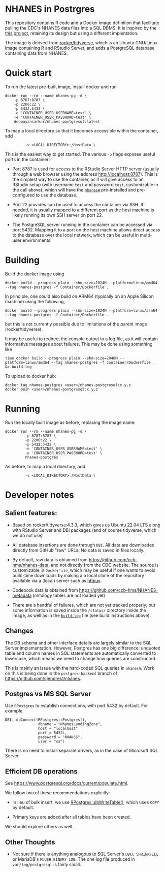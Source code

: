 # NHANES in Postrgres

This repository contains R code and a Docker image definition that
facilitate pulling the CDC's NHANES data files into a SQL DBMS. It is
inspired by the [this
project](https://github.com/ccb-hms/NHANES-database), retaining its
design but using a different implentation.

The image is derived from
[rocker/tidyverse](https://hub.docker.com/r/rocker/tidyverse/), which
is an Ubuntu GNU/Linux image containing R and RStudio Server, and adds
a PostgreSQL database containing data from NHANES.


# Quick start

To run the latest pre-built image, install docker and run

```
docker run --rm --name nhanes-pg -d \
    -p 8787:8787 \
	-p 2200:22 \
	-p 5432:5432 \
	-e 'CONTAINER_USER_USERNAME=test' \
	-e 'CONTAINER_USER_PASSWORD=test' \
	deepayansarkar/nhanes-postgresql:latest
```

To map a local directory so that it becomes accessible within the
container, add

```
         -v <LOCAL_DIRECTORY>:/HostData \
```


This is the easiest way to get started. The various `-p` flags exposes
useful ports in the container:

* Port 8787 is used for access to the RStudio Server HTTP server
  (usually through a web browser using the address
  <http://localhost:8787>). This is the simplest way to use the
  container, as it will give access to an RStudio setup (with username
  `test` and password `test`, customizable in the call above), which
  will have the
  [`nhanesA`](https://cran.r-project.org/package=nhanesA)
  pre-installed and pre-configured to use the database.

* Port 22 provides can be used to access the container via SSH. If
  needed, it is usually mapped to a different port as the host machine
  is likely running its own SSH server on port 22.
  
* The PostgreSQL server running in the container can be accessed via
  port 5432. Mapping it to a port on the host machine allows direct
  access to the database over the local network, which can be useful
  in multi-user environments.



# Building

Build the docker image using

```
docker build --progress plain --shm-size=1024M --platform=linux/amd64 --tag nhanes-postgres -f Container/Dockerfile .
```

In principle, one could also build on ARM64 (typically on an Apple Silicon machine) using the following,

```
docker build --progress plain --shm-size=1024M --platform=linux/arm64 --tag nhanes-postgres -f Container/Dockerfile .
```

but this is not currently possible due to limitations of the parent
image (rocker/tidyverse).

It may be useful to redirect the console output to a log file, as it
will contain informative messages about failures. This may be done
using something like

```
time docker build --progress plain --shm-size=2048M --platform=linux/amd64 --tag nhanes-postgres -f Container/Dockerfile . &> build.log
```

To upload to docker hub:

```
docker tag nhanes-postgres <user>/nhanes-postgresql:x.y.z
docker push <user>/nhanes-postgresql:x.y.z
```


# Running

Run the locally built image as before, replacing the image name:

```
docker run --rm --name nhanes-pg -d \
         -p 8787:8787 \
         -p 2200:22 \
         -p 5432:5432 \
         -e 'CONTAINER_USER_USERNAME=test' \
         -e 'CONTAINER_USER_PASSWORD=test' \
         nhanes-postgres
```

As before, to map a local directory, add

```
         -v <LOCAL_DIRECTORY>:/HostData \
```


# Developer notes

## Salient features:

- Based on rocker/tidyverse:4.3.3, which gives us Ubuntu 22.04 LTS
  along with RStudio Server and DBI packages (and of course tidyverse,
  which we do not use)
  
- All database insertions are done through `DBI`. All data are
  downloaded directly from GitHub "raw" URLs. No data is saved in
  files locally.
  
- By default, raw data is obtained from
  <https://github.com/ccb-hms/nhanes-data>, and not directly from the
  CDC website. The source is customizable in `Dockerfile`, which may
  be useful if one wants to avoid build-time downloads by making a a
  local clone of the repository available via a (local) server such as
  [httpuv](https://cran.r-project.org/package=httpuv).

- Codebook data is obtained from
  <https://github.com/ccb-hms/NHANES-metadata> (ontology tables are
  not loaded yet)

- There are a handful of failures, which are not yet tracked properly,
  but some information is saved inside the `/status/` directory inside
  the image, as well as in the [`build.log`](./build.log) file (see build
  instructions above).


## Changes

The DB schema and other interface details are largely similar to the
SQL Server implementation. However, Postgres has one big difference:
unquoted table and column names in SQL statements are automatically
converted to lowercase, which means we need to change how queries are
constructed.

This is mainly an issue with the hard-coded SQL queries in
`nhanesA`. Work on this is being done in the `postgres-backend` branch
of <https://github.com/cjendres1/nhanes>.

## Postgres vs MS SQL Server

Use `RPostgres` to establish connections, with port 5432 by default. For example:

```
DBI::dbConnect(RPostgres::Postgres(),
               dbname = "NhanesLandingZone",
               host = "localhost",
               port = 5432L,
               password = "NHAN35",
               user = "sa")
```

There is no need to install separate drivers, as in the case of Microsoft SQL Server.

## Efficient DB operations

See <https://www.postgresql.org/docs/current/populate.html>.

We follow two of these recommendations explicitly:

- In lieu of bulk insert, we use
  [RPostgres::dbWriteTable()](https://rpostgres.r-dbi.org/reference/postgres-tables.html),
  which uses `COPY` by default.
  
- Primary keys are added after all tables have been created.

We should explore others as well.

## Other Thoughts

- Not sure if there is anything analogous to SQL Server's `DBCC
SHRINKFILE` or MariaDB's `FLUSH BINARY LOG`. The one log file produced
in `var/log/postgresql` is fairly small.

